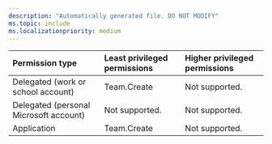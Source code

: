 ```yaml
---
description: "Automatically generated file. DO NOT MODIFY"
ms.topic: include
ms.localizationpriority: medium
---
```


|Permission type|Least privileged permissions|Higher privileged permissions|
|:---|:---|:---|
|Delegated (work or school account)|Team.Create|Not supported.|
|Delegated (personal Microsoft account)|Not supported.|Not supported.|
|Application|Team.Create|Not supported.|

